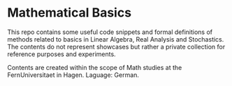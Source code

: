 # Mathematical Basics

This repo contains some useful code snippets and formal definitions of methods related to basics in Linear Algebra, Real Analysis and Stochastics. The contents do not represent showcases but rather a private collection for reference purposes and experiments.

Contents are created within the scope of Math studies at the FernUniversitaet in Hagen. Laguage: German.

